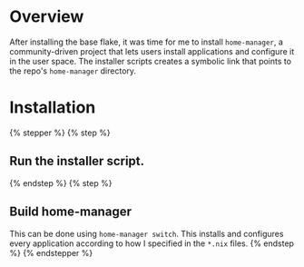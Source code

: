 # Overview
After installing the base flake, it was time for me to install `home-manager`, a community-driven project that lets users install applications and configure it in the user space. The installer scripts creates a symbolic link that points to the repo's `home-manager` directory.

# Installation
{% stepper %}
{% step %}
## Run the installer script.
{% endstep %}
{% step %}
## Build home-manager
This can be done using `home-manager switch`. This installs and configures every application according to how I specified in the `*.nix` files.
{% endstep %}
{% endstepper %}
